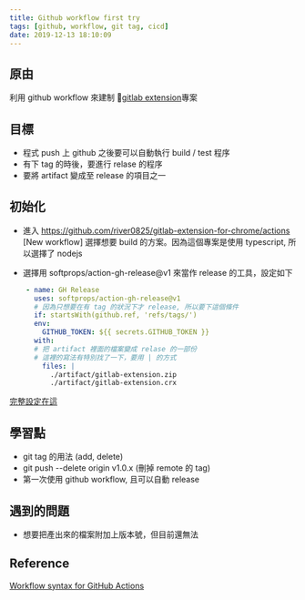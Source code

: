 ```yaml
---
title: Github workflow first try
tags: [github, workflow, git tag, cicd]
date: 2019-12-13 18:10:09
---
```


## 原由

利用 github workflow 來建制 [gitlab extension](https://github.com/river0825/gitlab-extension-for-chrome)專案

## 目標
- 程式 push 上 github 之後要可以自動執行 build / test 程序
- 有下 tag 的時後，要進行 relase 的程序
- 要將 artifact 變成至 release 的項目之一

## 初始化

- 進入 https://github.com/river0825/gitlab-extension-for-chrome/actions [New workflow] 選擇想要 build 的方案。因為這個專案是使用 typescript, 所以選擇了 nodejs

- 選擇用 softprops/action-gh-release@v1 來當作 release 的工具，設定如下

```yaml
    - name: GH Release
      uses: softprops/action-gh-release@v1
      # 因為只想要在有 tag 的狀況下才 release, 所以要下這個條件
      if: startsWith(github.ref, 'refs/tags/')
      env:
        GITHUB_TOKEN: ${{ secrets.GITHUB_TOKEN }}
      with:
      # 把 artifact 裡面的檔案變成 relase 的一部份
      # 這裡的寫法有特別找了一下，要用 | 的方式
        files: |
          ./artifact/gitlab-extension.zip
          ./artifact/gitlab-extension.crx

```

[完整設定在這](https://github.com/river0825/gitlab-extension-for-chrome/blob/master/.github/workflows/nodejs.yml)


## 學習點

- git tag 的用法 (add, delete)
- git push --delete origin v1.0.x (刪掉 remote 的 tag)
- 第一次使用 github workflow, 且可以自動 release 

## 遇到的問題
- 想要把產出來的檔案附加上版本號，但目前還無法

## Reference
[Workflow syntax for GitHub Actions](https://help.github.com/en/actions/automating-your-workflow-with-github-actions/workflow-syntax-for-github-actions)